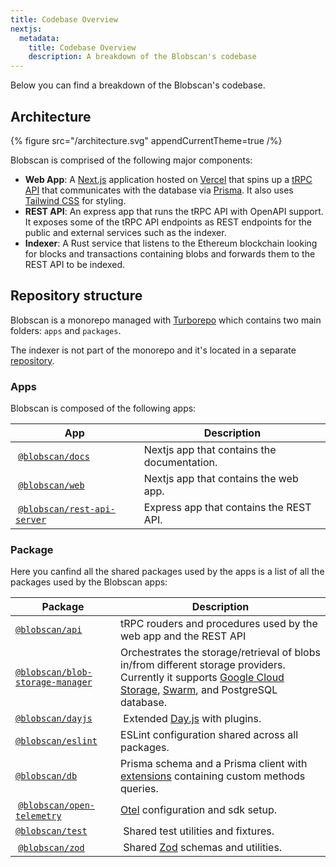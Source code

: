 ```yaml
---
title: Codebase Overview
nextjs:
  metadata:
    title: Codebase Overview
    description: A breakdown of the Blobscan's codebase
---
```


Below you can find a breakdown of the Blobscan's codebase.

## Architecture

{% figure  src="/architecture.svg" appendCurrentTheme=true /%}

Blobscan is comprised of the following major components:

- **Web App**: A [Next.js](https://nextjs.org/) application hosted on [Vercel](https://vercel.com/) that spins up a [tRPC API](https://trpc.io) that communicates with the database via [Prisma](https://www.prisma.io/). It also uses [Tailwind CSS](https://tailwindcss.com/) for styling.
- **REST API**: An express app that runs the tRPC API with OpenAPI support. It exposes some of the tRPC API endpoints as REST endpoints for the public and external services such as the indexer.
- **Indexer**: A Rust service that listens to the Ethereum blockchain looking for blocks and transactions containing blobs and forwards them to the REST API to be indexed.

## Repository structure

Blobscan is a monorepo managed with [Turborepo](https://turbo.build/) which contains two main folders: `apps` and `packages`.

The indexer is not part of the monorepo and it's located in a separate [repository](https://github.com/Blobscan/blobscan-indexer.rs/tree/master).

### Apps

Blobscan is composed of the following apps:

| App                                                                                                   | Description                                 |
| ----------------------------------------------------------------------------------------------------- | ------------------------------------------- |
|  [`@blobscan/docs`](https://github.com/Blobscan/blobscan/tree/master/apps/docs)                       | Nextjs app that contains the documentation. |
|  [`@blobscan/web`](https://github.com/Blobscan/blobscan/tree/master/apps/web)                         | Nextjs app that contains the web app.       |
|  [`@blobscan/rest-api-server`](https://github.com/Blobscan/blobscan/tree/master/apps/rest-api-server) | Express app that contains the REST API.     |

### Package

Here you canfind all the shared packages used by the apps is a list of all the packages used by the Blobscan apps:

| Package                                                                                                            | Description                                                                                                                                                                                                                  |
| ------------------------------------------------------------------------------------------------------------------ | ---------------------------------------------------------------------------------------------------------------------------------------------------------------------------------------------------------------------------- |
| [`@blobscan/api`](https://github.com/Blobscan/blobscan/tree/master/packages/api)                                   | tRPC rouders and procedures used by the web app and the REST API                                                                                                                                                             |
| [`@blobscan/blob-storage-manager`](https://github.com/Blobscan/blobscan/tree/master/packages/blob-storage-manager) | Orchestrates the storage/retrieval of blobs in/from different storage providers. Currently it supports [Google Cloud Storage](https://cloud.google.com/storage), [Swarm](https://www.ethswarm.org), and PostgreSQL database. |
| [`@blobscan/dayjs`](https://github.com/Blobscan/blobscan/tree/master/packages/dayjs)                               |  Extended [Day.js](https://day.js.org/) with plugins.                                                                                                                                                                        |
| [`@blobscan/eslint`](https://github.com/Blobscan/blobscan/tree/next/packages/config/eslint)                        | ESLint configuration shared across all packages.                                                                                                                                                                             |
| [`@blobscan/db`](https://github.com/Blobscan/blobscan/tree/master/packages/db)                                     | Prisma schema and a Prisma client with [extensions](https://www.prisma.io/docs/concepts/components/prisma-client/client-extensions) containing custom methods queries.                                                       |
|  [`@blobscan/open-telemetry`](https://github.com/Blobscan/blobscan/tree/master/packages/open-telemetry)            | [Otel](https://opentelemetry.io/) configuration and sdk setup.                                                                                                                                                               |
| [`@blobscan/test`](https://github.com/Blobscan/blobscan/tree/master/packages/test)                                 |  Shared test utilities and fixtures.                                                                                                                                                                                         |
|  [`@blobscan/zod`](https://github.com/Blobscan/blobscan/tree/master/packages/zod)                                  |  Shared [Zod](https://zod.dev) schemas and utilities.                                                                                                                                                                        |
